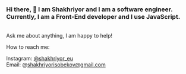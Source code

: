 ### Hi there, 👋 I am Shakhriyor and I am a software engineer.  Currently, I am a Front-End developer and  I use JavaScript.
<br />
Ask me about anything, I am happy to help!

How to reach me:

Instagram: [@shakhriyor_eu](https://instagram.com/shakhriyor_eu)
<br />
Email: @shakhriyorisobekov@gmail.com
